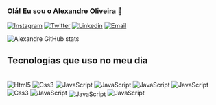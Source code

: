 ### Olá! Eu sou o Alexandre Oliveira 🫡

[![Instagram](https://img.shields.io/badge/Instagram-E4405F?style=for-the-badge&logo=instagram&logoColor=white)](https://www.instagram.com/xandeflores_/)
[![Twitter](https://img.shields.io/badge/Twitter-1DA1F2?style=for-the-badge&logo=twitter&logoColor=white)](https://twitter.com/XandeOliveira7_)
[![Linkedin](https://img.shields.io/badge/LinkedIn-0077B5?style=for-the-badge&logo=linkedin&logoColor=white)](https://www.linkedin.com/in/alexandre-flores-aa3817268/)
[![Email](https://img.shields.io/badge/Gmail-D14836?style=for-the-badge&logo=gmail&logoColor=white)](mailto:serolfalexandre@gmail.com)




![Alexandre GitHub stats](https://github-readme-stats.vercel.app/api?username=Alexandreoliveira7&show_icons=true&theme=radical)

## Tecnologias que uso no meu dia

<div style="display: inline_block"> <br/>
   <img align="center"alt="Html5" src="https://img.shields.io/badge/HTML5-E34F26?style=for-the-badge&logo=html5&logoColor=white"/>
   <img align="center"alt="Css3" src="https://img.shields.io/badge/CSS3-1572B6?style=for-the-badge&logo=css3&logoColor=white"/>
   <img align="center"alt="JavaScript" src="https://img.shields.io/badge/JavaScript-323330?style=for-the-badge&logo=javascript&logoColor=F7DF1E"/>
   <img align="center"alt="JavaScript" src="https://img.shields.io/badge/docker-%230db7ed.svg?style=for-the-badge&logo=docker&logoColor=white"/>
   <img align="center"alt="JavaScript" src="https://img.shields.io/badge/React-20232A?style=for-the-badge&logo=react&logoColor=61DAFB"/>
   <img align="center"alt="JavaScript" src="https://img.shields.io/badge/Vue.js-35495E?style=for-the-badge&logo=vue.js&logoColor=4FC08D"/>
   <img align="center"alt="Css3" src="https://img.shields.io/badge/Vuetify-1867C0?style=for-the-badge&logo=vuetify&logoColor=AEDDFF"/>
   <img align="center"alt="JavaScript" src="https://img.shields.io/badge/Bootstrap-563D7C?style=for-the-badge&logo=bootstrap&logoColor=white"/>
   <img align="center"alt="JavaScript" style="margin-top: 5px;" src="https://img.shields.io/badge/Tailwind_CSS-38B2AC?style=for-the-badge&logo=tailwind-css&logoColor=white"/
   <img align="center"alt="JavaScript" src="https://img.shields.io/badge/Django-092E20?style=for-the-badge&logo=django&logoColor=white"/>
   <img align="center"alt="JavaScript" src="https://img.shields.io/badge/Figma-F24E1E?style=for-the-badge&logo=figma&logoColor=white"/>
   
</div>

